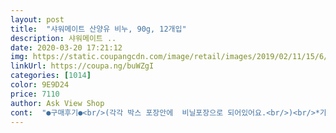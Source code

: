 ```yaml
---
layout: post 
title:  "샤워메이트 산양유 비누, 90g, 12개입" 
description: 샤워메이트 ..
date: 2020-03-20 17:21:12 
img: https://static.coupangcdn.com/image/retail/images/2019/02/11/15/6/c44b154d-2782-48fd-be17-2ca44c4af6c6.jpg 
linkUrl: https://coupa.ng/buWZgI 
categories: [1014] 
color: 9E9D24 
price: 7110 
author: Ask View Shop 
cont:  "●구매후기●<br/>(각각 박스 포장안에  비닐포장으로 되어있어요.<br/>)<br/>*가격:6.<br/>690원<br/>1년정도 정기배송으로 사용중이거든요.<br/>ㅋㅋ<br/>4개로 두세트를 시키고 있어요.<br/><br/>☑️구매이유<br/>☑️포장 및 배송상태<br/>♡가격:6.<br/>710원<br/>♡결론적으로~~~<br/>♡구매이유:<br/>♡뜯어서 손을 씻어보았어요.<br/><br/>♡산양유 성분으로 보습도 좋은것 같구요.<br/><br/>♡애경의 다른 비누 제품을 사용해보았기에<br/>♡엄청 검색하고 상품평보고.<br/>.<br/><br/>♡향기는 음~~~산양유라고해서 우유향이 날것 같았는데.<br/>.<br/><br/>✔️ 사용후기<br/>가격도 착하구요.<br/><br/>가성비 갑!!!<br/>같은 애경 제품이구요.<br/><br/>같은 제품을 계속 사용하니까<br/>거품도 쉽게 잘 나는 편이라,<br/>거품도 풍성.<br/>향도 나쁘지 않구요.<br/><br/>거품이 풍성하게 잘 나오네요.<br/>합격~~<br/>구매후기 보고 구매해봤어용<br/>그건 아닌것 같구요.<br/> 진짜 향을 표현하는게<br/>그래서 선택한 산양유비누에요.<br/><br/>근데~~~<br/>기존 비누가 남아 있었지만 빨리 사용해보고<br/>깔끔합니다.<br/><br/>다른 제품과 번갈아 가면서 정기배송<br/>다쓰고 요거 또 재구매해서 사용할 거에용 ㅎㅎ<br/>둥근 모앙으로<br/>로켓배송으로 상자 구김없이 잘 도착했어요,,<br/>바꿔보고 싶은맘이 생기더라구요.<br/><br/>바디워시 대신 사용해도 만큼 좋은 비누에요!<br/>박스도 싸구려 종이박스가 아닌 약간 튼튼한 박스에 넣어줘서 패키지도 넘나 맘에 들어요<br/>방금 손을 씻어보니 거품도 충분히 나고<br/>배송도 빠르고 좋았어요.<br/><br/>보습도 좋고.<br/>.<br/>포장도 깔끔하잖아요.<br/><br/>불가리향수 처럼 진하지 않으면서 은은하면서 깨끗한 아가냄세와 아주 맑은 머리 아프지 않은 비누향이라는 표현이 맞아요<br/>비누도 쉽게 물러지지 않는 일반 비누 형태라,<br/>사실 정기배송으로 샤워메이트 러블리 로즈 and amp;체리블라썸을<br/>산양유 비누 사용해보세용<br/>싶은맘과 상품평을 쓰려면 직접 사용해봐야지요.<br/>ㅋ<br/>씻은 후 로션을 바르지 않아도 부드럽습니다.<br/><br/>어머나  and gt; and lt; 일단 향이 정말 조하요!!!!<br/>엄마도 쓰시자마자 비누향 너무 좋다고,, 좋아하시네용 ㅎㅎ<br/>온가족이 사용하는 비누로 합격이에요.<br/><br/>요즘 코로나로 손도 자주 씻는데 넘넘 좋아요<br/>우유비누향을 넘넘 조아해서 비슷한 비누를 찾다가<br/>잘 무르지 않고 끝까지 깔끔하게 사용할 수 있어요.<br/><br/>잘 무르지 않는걸 알구요.<br/><br/>저는 만족하고 있구요.<br/><br/>정기배송가격으로 제품은 12개에요.<br/><br/>제법 빨리 사용하는것 같아요.<br/><br/>제일 힘든것 같아요.<br/> 깔끔하고  머스크한 느낌의 향이나네요.<br/> 꽃향기나 라벤더 향기보다는  덜 인위적인향??<br/>조금 물에 약한편이라 금방 무르는 단점이 있을 것 같아요<br/>존슨즈 베이비 로션이 섞인 인위적이지 않은 순한향이에요<br/>쭉~~~갑니다^^<br/>평소 섬유 유연제나 바디워시는 향을 중요시하는 만큼<br/>포장도 보관하기 좋게 박스에 예쁘게 담겨져서 와서 하나 뜯어서 손을 씻어뽀니 보습력도 좋고 정말 산양유가 들어가서 인지<br/>필수품이잖아요.<br/>4인가족이 사용하다보면은<br/>한박스 안에  각각 비닐로 포장되어있어요.<br/><br/>한박스에 12개가 개별포장되어 있어서 깔끔하고<br/>향기도 어릴 적 쓰던 베이비 파우더 누크 파우더냄세와<br/>향도 괜찮구요.<br/>세정력도 좋아요.<br/><br/>향에 민감한데,, 요건 쓰자마자 향이 욕실을 가득❤️❤️<br/>향이 넘넘 조아요   and gt; and lt;<br/>향이 사라지지 않고 오래 보관할 수 있을 것 같아요!<br/>향이 좋은 저렴이 비누를 찾으신다면,<br/>(각각 박스 포장안에  비닐포장으로 되어있어요.<br/>)<br/>*가격:6.<br/>690원<br/>1년정도 정기배송으로 사용중이거든요.<br/>ㅋㅋ<br/>4개로 두세트를 시키고 있어요.<br/><br/>☑️구매이유<br/>☑️포장 및 배송상태<br/>♡가격:6.<br/>710원<br/>♡결론적으로~~~<br/>♡구매이유:<br/>♡뜯어서 손을 씻어보았어요.<br/><br/>♡산양유 성분으로 보습도 좋은것 같구요.<br/><br/>♡애경의 다른 비누 제품을 사용해보았기에<br/>♡엄청 검색하고 상품평보고.<br/>.<br/><br/>♡향기는 음~~~산양유라고해서 우유향이 날것 같았는데.<br/>.<br/><br/>✔️ 사용후기<br/>가격도 착하구요.<br/><br/>가성비 갑!!!<br/>같은 애경 제품이구요.<br/><br/>같은 제품을 계속 사용하니까<br/>거품도 쉽게 잘 나는 편이라,<br/>거품도 풍성.<br/>향도 나쁘지 않구요.<br/><br/>거품이 풍성하게 잘 나오네요.<br/>합격~~<br/>구매후기 보고 구매해봤어용<br/>그건 아닌것 같구요.<br/> 진짜 향을 표현하는게<br/>그래서 선택한 산양유비누에요.<br/><br/>근데~~~<br/>기존 비누가 남아 있었지만 빨리 사용해보고<br/>깔끔합니다.<br/><br/>다른 제품과 번갈아 가면서 정기배송<br/>다쓰고 요거 또 재구매해서 사용할 거에용 ㅎㅎ<br/>둥근 모앙으로<br/>로켓배송으로 상자 구김없이 잘 도착했어요,,<br/>바꿔보고 싶은맘이 생기더라구요.<br/><br/>바디워시 대신 사용해도 만큼 좋은 비누에요!<br/>박스도 싸구려 종이박스가 아닌 약간 튼튼한 박스에 넣어줘서 패키지도 넘나 맘에 들어요<br/>방금 손을 씻어보니 거품도 충분히 나고<br/>배송도 빠르고 좋았어요.<br/><br/>보습도 좋고.<br/>.<br/>포장도 깔끔하잖아요.<br/><br/>불가리향수 처럼 진하지 않으면서 은은하면서 깨끗한 아가냄세와 아주 맑은 머리 아프지 않은 비누향이라는 표현이 맞아요<br/>비누도 쉽게 물러지지 않는 일반 비누 형태라,<br/>사실 정기배송으로 샤워메이트 러블리 로즈 and amp;체리블라썸을<br/>산양유 비누 사용해보세용<br/>싶은맘과 상품평을 쓰려면 직접 사용해봐야지요.<br/>ㅋ<br/>씻은 후 로션을 바르지 않아도 부드럽습니다.<br/><br/>어머나  and gt; and lt; 일단 향이 정말 조하요!!!!<br/>엄마도 쓰시자마자 비누향 너무 좋다고,, 좋아하시네용 ㅎㅎ<br/>온가족이 사용하는 비누로 합격이에요.<br/><br/>요즘 코로나로 손도 자주 씻는데 넘넘 좋아요<br/>우유비누향을 넘넘 조아해서 비슷한 비누를 찾다가<br/>잘 무르지 않고 끝까지 깔끔하게 사용할 수 있어요.<br/><br/>잘 무르지 않는걸 알구요.<br/><br/>저는 만족하고 있구요.<br/><br/>정기배송가격으로 제품은 12개에요.<br/><br/>제법 빨리 사용하는것 같아요.<br/><br/>제일 힘든것 같아요.<br/> 깔끔하고  머스크한 느낌의 향이나네요.<br/> 꽃향기나 라벤더 향기보다는  덜 인위적인향??<br/>조금 물에 약한편이라 금방 무르는 단점이 있을 것 같아요<br/>존슨즈 베이비 로션이 섞인 인위적이지 않은 순한향이에요<br/>쭉~~~갑니다^^<br/>평소 섬유 유연제나 바디워시는 향을 중요시하는 만큼<br/>포장도 보관하기 좋게 박스에 예쁘게 담겨져서 와서 하나 뜯어서 손을 씻어뽀니 보습력도 좋고 정말 산양유가 들어가서 인지<br/>필수품이잖아요.<br/>4인가족이 사용하다보면은<br/>한박스 안에  각각 비닐로 포장되어있어요.<br/><br/>한박스에 12개가 개별포장되어 있어서 깔끔하고<br/>향기도 어릴 적 쓰던 베이비 파우더 누크 파우더냄세와<br/>향도 괜찮구요.<br/>세정력도 좋아요.<br/><br/>향에 민감한데,, 요건 쓰자마자 향이 욕실을 가득❤️❤️<br/>향이 넘넘 조아요   and gt; and lt;<br/>향이 사라지지 않고 오래 보관할 수 있을 것 같아요!<br/>향이 좋은 저렴이 비누를 찾으신다면,<br/>" 
---
```

